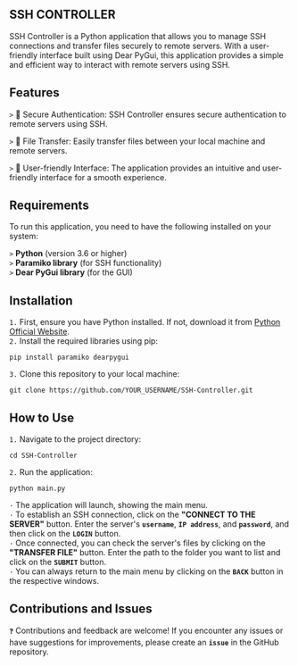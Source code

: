 ## SSH CONTROLLER
SSH Controller is a Python application that allows you to manage SSH connections and transfer files securely to remote servers. With a user-friendly interface built using Dear PyGui, this application provides a simple and efficient way to interact with remote servers using SSH.

## Features
`>` 🔐 Secure Authentication: SSH Controller ensures secure authentication to remote servers using SSH.

`>` 📂 File Transfer: Easily transfer files between your local machine and remote servers.

`>` 🚀 User-friendly Interface: The application provides an intuitive and user-friendly interface for a smooth experience.

## Requirements
To run this application, you need to have the following installed on your system:

`>` **Python** (version 3.6 or higher)   
`>` **Paramiko library** (for SSH functionality)   
`>` **Dear PyGui library** (for the GUI)   

## Installation
`1.` First, ensure you have Python installed. If not, download it from [Python Official Website](https://www.python.org/downloads/).     
`2.` Install the required libraries using pip:   
```
pip install paramiko dearpygui
```   
`3.` Clone this repository to your local machine:      
```
git clone https://github.com/YOUR_USERNAME/SSH-Controller.git
``` 

## How to Use
`1.` Navigate to the project directory:     
```
cd SSH-Controller
```   
`2.` Run the application:       
```
python main.py
``` 
      
            
`·` The application will launch, showing the main menu.     
`·` To establish an SSH connection, click on the **"CONNECT TO THE SERVER"** button. Enter the server's **`username`**, **`IP address`**, and **`password`**, and then click on the **`LOGIN`** button.    
`·` Once connected, you can check the server's files by clicking on the **"TRANSFER FILE"** button. Enter the path to the folder you want to list and click on the **`SUBMIT`** button.     
`·` You can always return to the main menu by clicking on the **`BACK`** button in the respective windows.   

## Contributions and Issues
`❓` Contributions and feedback are welcome! If you encounter any issues or have suggestions for improvements, please create an **`issue`** in the GitHub repository.
